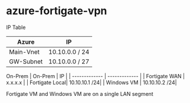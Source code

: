 # azure-fortigate-vpn

IP Table

|     Azure     |       IP      |
| ------------- | ------------- |
|   Main-Vnet   | 10.10.0.0 / 24|
|   GW-Subnet   | 10.10.0.0 / 27|

On-Prem
|     On-Prem      |       IP      |
| -------------    | ------------- |
|   Fortigate WAN  |     x.x.x.x   |
|   Fortigate Local| 10.10.10.1 /24|
|   Windows VM     | 10.10.10.2 /24|

Fortigate VM and Windows VM are on a single LAN segment
